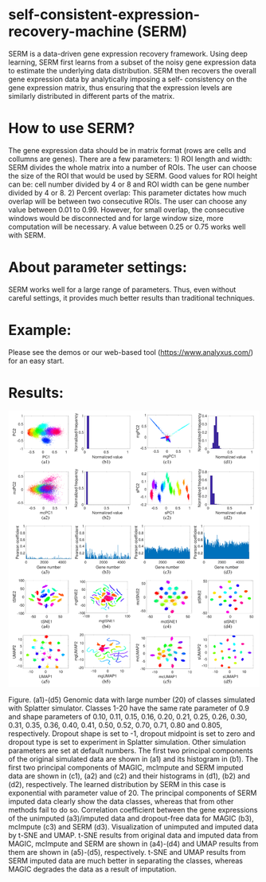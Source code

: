 # self-consistent-expression-recovery-machine (SERM)
SERM is a data-driven gene expression recovery framework. Using deep learning, SERM first learns from a subset of the noisy gene expression data to estimate the underlying data distribution. SERM then recovers the overall gene expression data by analytically imposing a self- consistency on the gene expression matrix, thus ensuring that the expression levels are similarly distributed in different parts of the matrix.

# How to use SERM?
The gene expression data should be in matrix format (rows are cells and collumns are genes). There are a few parameters: 1) ROI length and width: SERM divides the whole matrix into a number of ROIs. The user can choose the size of the ROI that would be used by SERM. Good values for ROI height can be: cell number divided by 4 or 8 and ROI width can be gene number divided by 4 or 8. 2) Percent overlap: This parameter dictates how much overlap will be between two consecutive ROIs. The user can choose any value between 0.01 to 0.99. However, for small overlap, the consecutive windows would be disconnected and for large window size, more computation will be necessary. A value between 0.25 or 0.75 works well with SERM. 

# About parameter settings:
SERM works well for a large range of parameters. Thus, even without careful settings, it provides much better results than traditional techniques.

# Example:
Please see the demos or our web-based tool (https://www.analyxus.com/) for an easy start.

# Results:

![image](im1.png)

Figure. (a1)-(d5) Genomic data with large number (20) of classes simulated with Splatter simulator. Classes 1-20 have
the same rate parameter of 0.9 and shape parameters of 0.10, 0.11, 0.15, 0.16, 0.20, 0.21, 0.25, 0.26, 0.30, 0.31, 0.35, 0.36,
0.40, 0.41, 0.50, 0.52, 0.70, 0.71, 0.80 and 0.805, respectively. Dropout shape is set to -1, dropout midpoint is set to zero
and dropout type is set to experiment in Splatter simulation. Other simulation parameters are set at default numbers. The first
two principal components of the original simulated data are shown in (a1) and its histogram in (b1). The first two principal
components of MAGIC, mcImpute and SERM imputed data are shown in (c1), (a2) and (c2) and their histograms in (d1),
(b2) and (d2), respectively. The learned distribution by SERM in this case is exponential with parameter value of 20. The
principal components of SERM imputed data clearly show the data classes, whereas that from other methods fail to do so.
Correlation coefficient between the gene expressions of the unimputed (a3)/imputed data and dropout-free data for MAGIC
(b3), mcImpute (c3) and SERM (d3). Visualization of unimputed and imputed data by t-SNE and UMAP. t-SNE results from
original data and imputed data from MAGIC, mcImpute and SERM are shown in (a4)-(d4) and UMAP results from them are
shown in (a5)-(d5), respectively. t-SNE and UMAP results from SERM imputed data are much better in separating the
classes, whereas MAGIC degrades the data as a result of imputation. 

